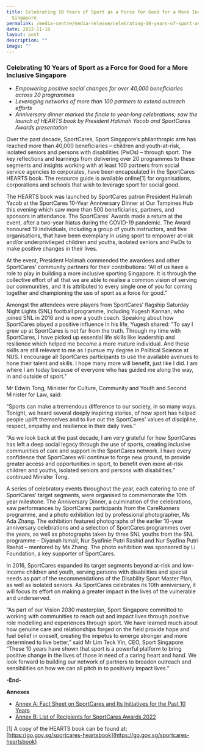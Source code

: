 ```yaml
---
title: Celebrating 10 Years of Sport as a Force for Good for a More Inclusive
  Singapore
permalink: /media-centre/media-release/celebrating-10-years-of-sport-as-a-force-for-good-for-a-more-inclusive/
date: 2022-11-18
layout: post
description: ""
image: ""
---
```

### **Celebrating 10 Years of Sport as a Force for Good for a More Inclusive Singapore**

* _Empowering positive social changes for over 40,000 beneficiaries across 20 programmes_
* _Leveraging networks of more than 100 partners to extend outreach efforts_
* _Anniversary dinner marked the finale to year-long celebrations; saw the launch of_ _HEARTS book by President Halimah Yacob and SportCares Awards presentation_

Over the past decade, SportCares, Sport Singapore’s philanthropic arm has reached more than 40,000 beneficiaries – children and youth-at-risk, isolated seniors and persons with disabilities (PwDs) – through sport. The key reflections and learnings from delivering over 20 programmes to these segments and insights working with at least 100 partners from social service agencies to corporates, have been encapsulated in the SportCares HEARTS book. The resource guide is available online[1] for organisations, corporations and schools that wish to leverage sport for social good.

The HEARTS book was launched by SportCares patron President Halimah Yacob at the SportCares 10-Year Anniversary Dinner at Our Tampines Hub this evening which saw more than 500 beneficiaries, partners, and sponsors in attendance. The SportCares’ Awards made a return at the event, after a two-year hiatus during the COVID-19 pandemic. The Award honoured 19 individuals, including a group of youth instructors, and five organisations, that have been exemplary in using sport to empower at-risk and/or underprivileged children and youths, isolated seniors and PwDs to make positive changes in their lives.

At the event, President Halimah commended the awardees and other SportCares’ community partners for their contributions: “All of us have a role to play in building a more inclusive sporting Singapore. It is through the collective effort of all that we are able to realise a common vision of serving our communities, and it is attributed to every single one of you for coming together and championing the use of sport as a force for good.”

Amongst the attendees were players from SportCares’ flagship Saturday Night Lights (SNL) football programme, including Yugesh Kannan, who joined SNL in 2016 and is now a youth coach. Speaking about how SportCares played a positive influence in his life, Yugesh shared: "To say I grew up at SportCares is not far from the truth. Through my time with SportCares, I have picked up essential life skills like leadership and resilience which helped me become a more mature individual. And these skills are still relevant to me as I pursue my degree in Political Science at NUS. I encourage all SportCares participants to use the available avenues to hone their talent and skills. I hope many more will benefit, just like I did. I am where I am today because of everyone who has guided me along the way, in and outside of sport."

Mr Edwin Tong, Minister for Culture, Community and Youth and Second Minister for Law, said:

“Sports can make a tremendous difference to our society, in so many ways. Tonight, we heard several deeply inspiring stories, of how sport has helped people uplift themselves and to live out the SportCares’ values of discipline, respect, empathy and resilience in their daily lives.”

“As we look back at the past decade, I am very grateful for how SportCares has left a deep social legacy through the use of sports, creating inclusive communities of care and support in the SportCares network. I have every confidence that SportCares will continue to forge new ground, to provide greater access and opportunities in sport, to benefit even more at-risk children and youths, isolated seniors and persons with disabilities.” continued Minister Tong.

A series of celebratory events throughout the year, each catering to one of SportCares’ target segments, were organised to commemorate the 10th year milestone. The Anniversary Dinner, a culmination of the celebrations, saw performances by SportCares participants from the CareRunners programme, and a photo exhibition led by professional photographer, Ms Ada Zhang. The exhibition featured photographs of the earlier 10-year anniversary celebrations and a selection of SportCares programmes over the years, as well as photographs taken by three SNL youths from the SNL programme – Diyanah Ismail, Nur Syafinie Putri Rashid and Nur Syafina Putri Rashid – mentored by Ms Zhang. The photo exhibition was sponsored by Li Foundation, a key supporter of SportCares.

In 2016, SportCares expanded its target segments beyond at-risk and low-income children and youth, serving persons with disabilities and special needs as part of the recommendations of the Disability Sport Master Plan, as well as isolated seniors. As SportCares celebrates its 10th anniversary, it will focus its effort on making a greater impact in the lives of the vulnerable and underserved.

“As part of our Vision 2030 masterplan, Sport Singapore committed to working with communities to reach out and impact lives through positive role modelling and experiences through sport.  We have learned much about how genuine care and relationships forged on the field provide hope and fuel belief in oneself, creating the impetus to emerge stronger and more determined to live better,” said Mr Lim Teck Yin, CEO, Sport Singapore. “These 10 years have shown that sport is a powerful platform to bring positive change in the lives of those in need of a caring heart and hand.  We look forward to building our network of partners to broaden outreach and sensibilities on how we can all pitch in to positively impact lives.”

**-End-**

**Annexes**

* [Annex A: Fact Sheet on SportCares and Its Initiatives for the Past 10 Years](/files/Media%20Centre/Media%20Release/2022/November/Annex%20A%20SportCares.pdf)
* [Annex B: List of Recipients for SportCares Awards 2022](/files/Media%20Centre/Media%20Release/2022/November/Annex%20B%20SportCares.pdf)

[1] A copy of the HEARTS book can be found at: [https://go.gov.sg/sportcares-heartsbook](https://go.gov.sg/sportcares-heartsbook)
